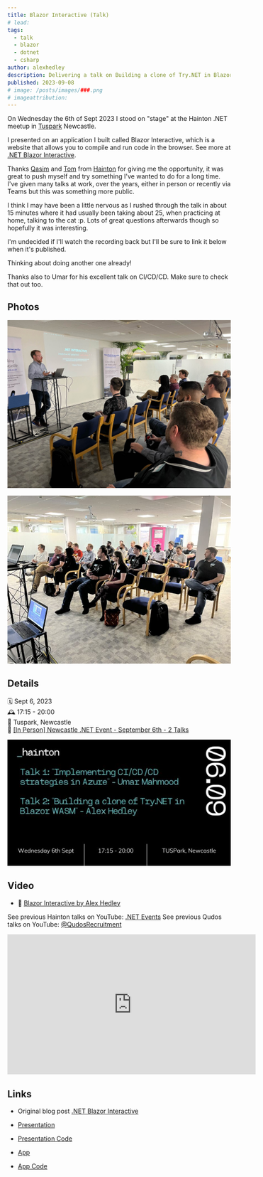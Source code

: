 ```yaml
---
title: Blazor Interactive (Talk)
# lead:
tags:
  - talk
  - blazor
  - dotnet
  - csharp
author: alexhedley
description: Delivering a talk on Building a clone of Try.NET in Blazor WASM.
published: 2023-09-08
# image: /posts/images/###.png
# imageattribution:
---
```


<!-- # Blazor Interactive (Talk) -->

On Wednesday the 6th of Sept 2023 I stood on "stage" at the Hainton .NET meetup in [Tuspark](https://www.tuspark.co.uk/our-science-parks/tuspark-newcastle/) Newcastle.

I presented on an application I built called Blazor Interactive, which is a website that allows you to compile and run code in the browser. See more at [.NET Blazor Interactive](/dotnet-blazor-interactive).

Thanks [Qasim](https://www.linkedin.com/in/qasim-asghar-hainton/) and [Tom](https://www.linkedin.com/in/tomhainton/) from [Hainton](https://www.hainton.com/) for giving me the opportunity, it was great to push myself and try something I've wanted to do for a long time.
I've given many talks at work, over the years, either in person or recently via Teams but this was something more public.

I think I may have been a little nervous as I rushed through the talk in about 15 minutes where it had usually been taking about 25, when practicing at home, talking to the cat :p. Lots of great questions afterwards though so hopefully it was interesting.

I'm undecided if I'll watch the recording back but I'll be sure to link it below when it's published.

Thinking about doing another one already!

Thanks also to Umar for his excellent talk on CI/CD/CD. Make sure to check that out too.

## Photos

![Me presenting](images/talk/talk-blazorinteractive.jpeg "Me presenting")

![Hainton Meetup](images/talk/talk-blazorinteractive-2.jpeg "Hainton Meetup")

## Details

🗓️ Sept 6, 2023  
🕰 17:15 - 20:00  
📍 Tuspark, Newcastle  
🔗 [[In Person] Newcastle .NET Event - September 6th - 2 Talks](https://www.meetup.com/haintonsdotnetmeetup/events/295218917)

![Hainton Meetup Talks](images/talk/talk-blazorinteractive-3.jpeg "Hainton Meetup Talks")

<!-- ![](images/talk/talk-blazorinteractive-3.png "") -->

## Video

- 📼 [Blazor Interactive by Alex Hedley](https://www.youtube.com/watch?v=hfMHdYciadM)

See previous Hainton talks on YouTube: [.NET Events](https://www.youtube.com/watch?v=FbluYhmSW88&list=PLw02H-P5Q7FeiRF6nbLz55m-IofeSVAkM)
See previous Qudos talks on YouTube: [@QudosRecruitment](https://www.youtube.com/@QudosRecruitment)

<iframe width="560" height="315" src="https://www.youtube.com/embed/hfMHdYciadM?si=8UC76RlwZ2ZJQeZu" title="YouTube video player" frameborder="0" allow="accelerometer; autoplay; clipboard-write; encrypted-media; gyroscope; picture-in-picture; web-share" allowfullscreen></iframe>

## Links

- Original blog post [.NET Blazor Interactive](/dotnet-blazor-interactive)

- [Presentation](https://alex-hedley.github.io/talk-blazorinteractive/)
- [Presentation Code](https://github.com/alex-hedley/talk-blazorinteractive)

- [App](https://alex-hedley.github.io/BlazorInteractive/)
- [App Code](https://github.com/alex-hedley/BlazorInteractive)
